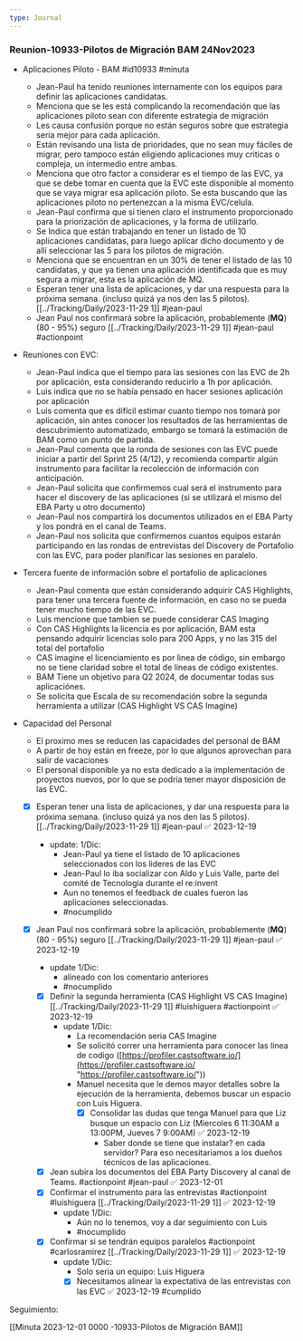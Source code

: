 ```yaml
---
type: Journal
---
```


### Reunion-10933-Pilotos de Migración BAM  24Nov2023
- Aplicaciones Piloto - BAM #id10933  #minuta 
	- Jean-Paul ha tenido reuniones internamente con los equipos para definir las aplicaciones candidatas.
	- Menciona que se les está complicando la recomendación que las aplicaciones piloto sean con diferente estrategia de migración
	- Les causa confusión porque no están seguros sobre que estrategia seria mejor para cada aplicación.
	- Están revisando una lista de prioridades, que no sean  muy fáciles de migrar, pero tampoco están eligiendo aplicaciones muy criticas o compleja, un intermedio entre ambas.
	- Menciona que otro factor a considerar es el tiempo de las EVC, ya que se debe tomar en cuenta que la EVC este disponible al momento que se vaya migrar esa aplicación piloto. Se esta buscando que las aplicaciones piloto no pertenezcan a la misma EVC/celula.
	- Jean-Paul confirma que si tienen claro el instrumento proporcionado para la priorización de aplicaciones, y la forma de utilizarlo.
	- Se Indica que están trabajando en tener un listado de 10 aplicaciones candidatas, para luego aplicar dicho documento y de allí seleccionar las 5 para los pilotos de migración.
	- Menciona que se encuentran en un 30% de tener el listado de las 10 candidatas, y que ya tienen una aplicación identificada que es muy segura a migrar, esta es la aplicación de MQ.
	- Esperan tener una lista de aplicaciones, y dar una respuesta  para la próxima semana. (incluso quizá ya nos den las 5 pilotos).   [[../Tracking/Daily/2023-11-29 1]] #jean-paul 
	- Jean Paul nos confirmará sobre la aplicación, probablemente (**MQ**) (80 - 95%) seguro [[../Tracking/Daily/2023-11-29 1]] #jean-paul #actionpoint 
 -  Reuniones con EVC:
	 - Jean-Paul indica que el tiempo para las sesiones con las EVC de 2h por aplicación, esta considerando reducirlo a 1h por aplicación.
	 - Luis indica que no se había pensado en hacer sesiones aplicación por aplicación
	 - Luis comenta que es difícil estimar cuanto tiempo nos tomará por aplicación, sin antes conocer los resultados de las herramientas de descubrimiento automatizado, embargo se tomará la estimación de BAM como un punto de partida.
	 - Jean-Paul comenta que la ronda de sesiones con las EVC puede iniciar a partir del Sprint 25 (4/12), y recomienda compartir algún instrumento para facilitar la recolección de información con anticipación.
	 - Jean-Paul solicita que confirmemos cual será el instrumento para hacer el discovery de las aplicaciones (si se utilizará el mismo del EBA Party u otro documento)
	 - Jean-Paul nos compartirá los documentos utilizados en el EBA Party y los pondrá en el canal de Teams.
	- Jean-Paul nos solicita que confirmemos cuantos equipos estarán participando en las rondas de entrevistas del Discovery de Portafolio con las EVC, para poder planificar las sesiones en paralelo.
- Tercera fuente de información sobre el portafolio de aplicaciones
	- Jean-Paul comenta que están considerando adquirir CAS Highlights, para tener una tercera fuente de información, en caso no se pueda tener mucho tiempo de las EVC.
	- Luis mencione que tambien se puede considerar CAS  Imaging
	- Con CAS Highlights la licencia es por aplicación, BAM esta pensando adquirir licencias solo para 200 Apps, y no las 315 del total del portafolio
	- CAS imagine el licenciamiento es por linea de código, sin embargo no se tiene claridad sobre el total de lineas de código existentes.
	- BAM Tiene un objetivo para Q2 2024, de documentar todas sus aplicaciónes.
	- Se solicita que Escala de su recomendación sobre la segunda herramienta a utilizar (CAS Highlight VS CAS Imagine)
- Capacidad del Personal 
	 - El proximo mes se reducen las capacidades del personal de BAM	 
	 - A partir de hoy están en freeze, por lo que algunos aprovechan para salir de vacaciones
	 - El personal disponible ya no esta dedicado a la implementación de proyectos nuevos, por lo que se podría tener mayor disposición de las EVC.
		 




	- [x] Esperan tener una lista de aplicaciones, y dar una respuesta  para la próxima semana. (incluso quizá ya nos den las 5 pilotos).   [[../Tracking/Daily/2023-11-29 1]] #jean-paul ✅ 2023-12-19
		- update: 1/Dic:
			- Jean-Paul ya tiene el listado  de 10 aplicaciones seleccionados con los lideres de las EVC
			- Jean-Paul lo iba socializar con Aldo y Luis Valle, parte del comité de Tecnología durante el re:invent
			- Aun no tenemos el feedback de cuales fueron las aplicaciones seleccionadas.
			- #nocumplido
	
	- [x] Jean Paul nos confirmará sobre la aplicación, probablemente (**MQ**) (80 - 95%) seguro [[../Tracking/Daily/2023-11-29 1]] #jean-paul ✅ 2023-12-19
		- update 1/Dic:
			- alineado con los comentario anteriores
			- #nocumplido
	
		- [x] Definir la segunda herramienta (CAS Highlight VS CAS Imagine) [[../Tracking/Daily/2023-11-29 1]] #luishiguera #actionpoint ✅ 2023-12-19
			- update 1/Dic:
				- La recomendación seria CAS Imagine
				- Se solicitó correr una herramienta para conocer las linea de codigo ([https://profiler.castsoftware.io/](https://profiler.castsoftware.io/ "https://profiler.castsoftware.io/"))
				- Manuel necesita que le demos mayor detalles sobre la ejecución de la herramienta, debemos buscar un espacio con Luis Higuera.
					- [x] Consolidar las dudas que tenga Manuel para que Liz busque un espacio con Liz (Miercoles 6 11:30AM a 13:00PM, Jueves 7 9:00AM) ✅ 2023-12-19
						- Saber donde se tiene que instalar? en cada servidor? Para eso necesitariamos a los dueños técnicos de las aplicaciones.
					
		 - [x] Jean subira los documentos del EBA Party Discovery al canal de Teams. #actionpoint #jean-paul ✅ 2023-12-01
		 - [x] Confirmar el instrumento para las entrevistas #actionpoint #luishiguera  [[../Tracking/Daily/2023-11-29 1]] ✅ 2023-12-19
			 - update 1/Dic:
				 - Aún no lo tenemos, voy a dar seguimiento con Luis
				 - #nocumplido 
		 - [x] Confirmar si se tendrán equipos paralelos #actionpoint #carlosramirez [[../Tracking/Daily/2023-11-29 1]] ✅ 2023-12-19
			 - update 1/Dic:
				 - Solo seria un equipo: Luis Higuera
				 - [x] Necesitamos alinear la expectativa de las entrevistas con las EVC ✅ 2023-12-19
				#cumplido

Seguimiento:

[[Minuta 2023-12-01 0000 -10933-Pilotos de Migración BAM]]
